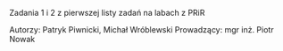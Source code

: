 Zadania 1 i 2 z pierwszej listy zadań na labach z PRiR

Autorzy: Patryk Piwnicki, Michał Wróblewski
Prowadzący: mgr inż. Piotr Nowak
